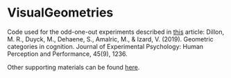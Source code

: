 # VisualGeometries

Code used for the odd-one-out experiments described in [this](http://www.normalesup.org/~mamalric/publications/Dillon_Geometric_categories.pdf) article:
Dillon, M. R., Duyck, M., Dehaene, S., Amalric, M., & Izard, V. (2019). Geometric categories in cognition. Journal of Experimental Psychology: Human Perception and Performance, 45(9), 1236.

Other supporting materials can be found [here](https://osf.io/wa64q/).
